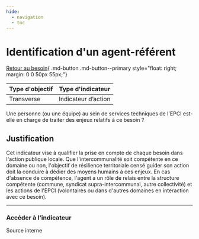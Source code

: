 ```yaml
---
hide:
  - navigation
  - toc
---
```

# Identification d'un agent-référent


[Retour au besoin](https://konsilion.github.io/diag360/pages/besoins/bv3){ .md-button .md-button--primary style="float: right; margin: 0 0 50px 55px;"}

|Type d'objectif|Type d'indicateur|
|--|--|
|Transverse|Indicateur d’action|

Une  personne  (ou  une  équipe)  au  sein  de  services  techniques  de  l'EPCI  est-elle  en charge de traiter des enjeux relatifs à ce besoin ?  

## Justification

Cet  indicateur  vise  à  qualifier  la  prise  en  compte  de  chaque  besoin  dans  l'action publique  locale.  Que  l'intercommunalité  soit  compétente  en  ce  domaine  ou  non, l'objectif de résilience territoriale censé guider son action doit la conduire à dédier des moyens humains à ces enjeux. En cas d'absence de compétence, l'agent a un rôle de relais entre la structure compétente (commune, syndicat supra-intercommunal, autre collectivité)  et  les  actions  de  l'EPCI  (volontaires  ou  dans  d'autres  domaines  en interaction avec ce besoin).  

---

### Accéder à l'indicateur

Source interne
